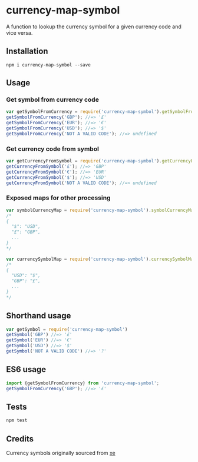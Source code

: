# currency-map-symbol

A function to lookup the currency symbol for a given currency code and vice versa.

## Installation

    npm i currency-map-symbol --save

## Usage

### Get symbol from currency code
```js
var getSymbolFromCurrency = require('currency-map-symbol').getSymbolFromCurrency;
getSymbolFromCurrency('GBP'); //=> '£'
getSymbolFromCurrency('EUR'); //=> '€'
getSymbolFromCurrency('USD'); //=> '$'
getSymbolFromCurrency('NOT A VALID CODE'); //=> undefined
```

### Get currency code from symbol
```js
var getCurrencyFromSymbol = require('currency-map-symbol').getCurrencyFromSymbol;
getCurrencyFromSymbol('£'); //=> 'GBP'
getCurrencyFromSymbol('€'); //=> 'EUR'
getCurrencyFromSymbol('$'); //=> 'USD'
getCurrencyFromSymbol('NOT A VALID CODE'); //=> undefined
```

### Exposed maps for other processing
```js
var symbolCurrencyMap = require('currency-map-symbol').symbolCurrencyMap;
/*
{
  "$": "USD",
  "£": "GBP",
  ...
}
*/

var currencySymbolMap = require('currency-map-symbol').currencySymbolMap;
/*
{
  "USD": "$",
  "GBP": "£",
  ...
}
*/
```

## Shorthand usage

```js
var getSymbol = require('currency-map-symbol')
getSymbol('GBP') //=> '£'
getSymbol('EUR') //=> '€'
getSymbol('USD') //=> '$'
getSymbol('NOT A VALID CODE') //=> '?'
```

## ES6 usage

```js
import {getSymbolFromCurrency} from 'currency-map-symbol';
getSymbolFromCurrency('GBP'); //=> '£'
```

## Tests
```bash
npm test
```

## Credits

Currency symbols originally sourced from [xe](http://www.xe.com/symbols.php)
